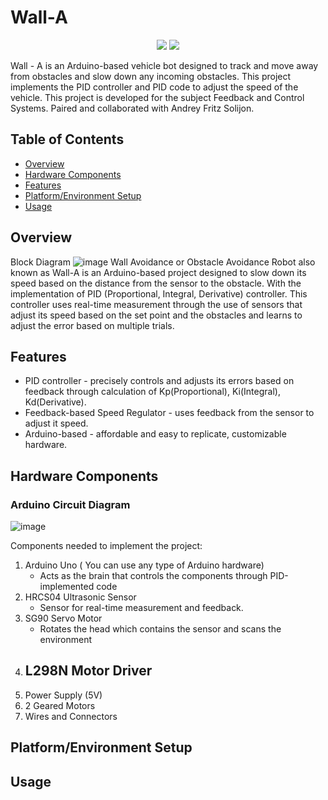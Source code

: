 # Wall-A

<p align="center">
  <img src="https://github.com/user-attachments/assets/3555e62d-1aaa-4b5d-8731-0cfbef4f45f1" />
  <img src="https://github.com/user-attachments/assets/90d81f08-54b4-4a88-bb8a-1460f06423a9" />
</p>


Wall - A is an Arduino-based vehicle bot designed to track and move away from obstacles and slow down any incoming obstacles. This project implements the PID controller and PID code to adjust the speed of the vehicle. This project is developed for the subject Feedback and Control Systems. Paired and collaborated with Andrey Fritz Solijon. 

## Table of Contents
  - [Overview](#overview)
  - [Hardware Components](#hardware-components)
  - [Features](#features)
  - [Platform/Environment Setup](#platformenvironment-setup)
  - [Usage](#usage) 

## Overview
  Block Diagram
  ![image](https://github.com/user-attachments/assets/2327669a-5010-4957-b7a5-c30a9bc6c6f5)
  Wall Avoidance or Obstacle Avoidance Robot also known as Wall-A is an Arduino-based project designed to slow down its speed based on the distance from the sensor to the obstacle. With the implementation of PID (Proportional, Integral, Derivative) controller. This controller uses real-time measurement through the use of sensors that adjust its speed based on the set point and the obstacles and learns to adjust the error based on multiple trials.
## Features
  - PID controller - precisely controls and adjusts its errors based on feedback through calculation of Kp(Proportional), Ki(Integral), Kd(Derivative).
  - Feedback-based Speed Regulator - uses feedback from the sensor to adjust it speed.
  - Arduino-based - affordable and easy to replicate, customizable hardware.
## Hardware Components

   ### Arduino Circuit Diagram
![image](https://github.com/user-attachments/assets/f921fb34-1ca7-4c70-b654-54d9b7dd2a63)
 
  Components needed to implement the project:
  
  1. Arduino Uno ( You can use any type of Arduino hardware)
      - Acts as the brain that controls the components through PID-implemented code
  2. HRCS04 Ultrasonic Sensor
      - Sensor for real-time measurement and feedback.
  3. SG90 Servo Motor
      - Rotates the head which contains the sensor and scans the environment
  4. L298N Motor Driver
      -   
  6. Power Supply (5V)
  7. 2 Geared Motors
  8. Wires and Connectors

## Platform/Environment Setup
## Usage
## 
